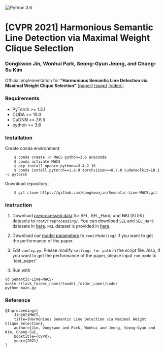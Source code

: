 ![Python 3.6](https://img.shields.io/badge/python-3.6-green.svg)

# [CVPR 2021] Harmonious Semantic Line Detection via Maximal Weight Clique Selection
### Dongkwon Jin, Wonhui Park, Seong-Gyun Jeong, and Chang-Su Kim
<!--
![Overview](Overview.png)
-->

Official implementation for **"Harmonious Semantic Line Detection via Maximal Weight Clique Selection"** 
[[paper]](https://openaccess.thecvf.com/content/CVPR2021/papers/Jin_Harmonious_Semantic_Line_Detection_via_Maximal_Weight_Clique_Selection_CVPR_2021_paper.pdf) [[supp]](http://mcl.korea.ac.kr/~dkjin/cvpr2021/04585-supp.pdf) [[video]](https://www.youtube.com/watch?v=CFQ168_6jw8).

### Requirements
- PyTorch >= 1.3.1
- CUDA >= 10.0
- CuDNN >= 7.6.5
- python >= 3.6

### Installation
Create conda environment:
```
    $ conda create -n MWCS python=3.6 anaconda
    $ conda activate MWCS
    $ pip install opencv-python==3.4.2.16
    $ conda install pytorch==1.6.0 torchvision==0.7.0 cudatoolkit=10.1 -c pytorch
```

Download repository:
```
    $ git clone https://github.com/dongkwonjin/Semantic-Line-MWCS.git
```

### Instruction

1. Download [preprocessed data](https://drive.google.com/file/d/1DKXr7shuThxHtZNTqzW4D9matq_NWGZM/view?usp=sharing) for SEL, SEL_Hard, and NKL(SL5K) datasets to ```root/Preprocessing/```. You can download ```SEL``` and ```SEL_Hard``` datasets in [here](https://github.com/dongkwonjin/Semantic-Line-DRM). ```NKL``` dataset is provided in [here](https://kaizhao.net/nkl).

2. Download our [model parameters](https://drive.google.com/file/d/1o64ilwfJhpCaIx-VYIyTFU4yYlwsL7g3/view?usp=sharing) to ```root/Modeling/``` if you want to get the performance of the paper.


3. Edit `config.py`. Please modify ```settings for path``` in the script file. Also, if you want to get the performance of the paper, please input ```run_mode``` to 'test_paper'.

4. Run with 
```
cd Semantic-Line-MWCS-master/(task_folder_name)/(model_folder_name)/code/
python main.py
```

### Reference
```
@Inproceedings{
    Jin2021MWCS,
    title={Harmonious Semantic Line Detection via Maximal Weight Clique Selection},
    author={Jin, Dongkwon and Park, Wonhui and Jeong, Seong-Gyun and Kim, Chang-Su},
    booktitle={CVPR},
    year={2021}
}
```
